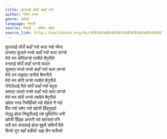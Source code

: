 ```yaml
---
title: फूललाई सोधेँ कहाँ गयो
author: नोर्देन रुम्बा
genre: कविता
language: नेपाली
source: नेपाली - कविता कोश
source_link: http://kavitakosh.org/kk/%E0%A4%A8%E0%A5%8B%E0%A4%B0%E0%A5%8D%E0%A4%A6%E0%A5%87%E0%A4%A8_%E0%A4%B0%E0%A5%81%E0%A4%AE%E0%A5%8D%E0%A4%AC%E0%A4%BE
---
```


फूललाई सोधेँ कहाँ गयो कता गयो भँमरा  
लजाएर फूलले भन्यो कहाँ गयो कता लाग्यो  
मेरो मन चोरिलग्यो त्यसैले बैगुनीले  
वनलाई सोधेँ कहाँ भाग्यो बादल  
सुसाएर वनले भन्यो कहाँ गयो कता लाग्यो  
मेरो तन रुझाएर पानीले बैमानीले  
मेरो मन चोरी लग्यो त्यसैले बैगुनीले  
गोरेटोलाई मैले सोधेँ कहाँ गयो बटुवा  
समाएर उसले भन्यो कहाँ गयो कता लाग्यो  
मेरो मन चोरी लग्यो त्यसैले बैगुनीले  
खोला भन्छ निर्मोहीको त्यो मोहले नै गर्दा  
बैँस गयो उमेर गयो खोजी हिँड्नुपर्दा  
भेट्छु होला निष्ठुरीलाई त्यो घुम्तिनिर भनी  
खोजी हिँड्छ अभागी त्यो बतासले पनि  
कठै बरा कसलाई होला बुझ्नै सकिनँ मैले  
बित्यो युग यहाँ पर्खेको अझ छैन फर्केको
